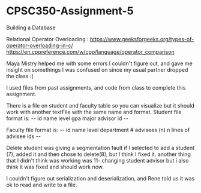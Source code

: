 # CPSC350-Assignment-5
Building a Database


Relational Operator Overloading :
https://www.geeksforgeeks.org/types-of-operator-overloading-in-c/
https://en.cppreference.com/w/cpp/language/operator_comparison


Maya Mistry helped me with some errors I couldn't figure out, and gave me insight on somethings I was confused on since my usual partner dropped the class :(

I used files from past assignments, and code from class to complete this assignment.

There is a file on student and faculty table so you can visualize but it should work with another textFile with the same name and format.
Student file format is:
    --
    id
    name
    level
    gpa
    major
    advisor id
    --


Faculty file format is:
    --
    id
    name
    level
    department
    # advisees (n)
    n lines of advisee ids
    --


Delete student was giving a segmentation fault if I selected to add a student (7), added it and then chose to delete(8), but I think I fixed it. another thing that I didn't think was working was 11- changing student advisor but i also think it was fixed and should work now.


I couldn't figure out serialization and deserialization, and Rene told us it was ok to read and write to a file.

